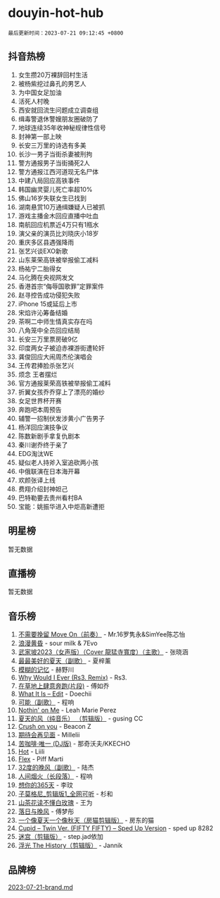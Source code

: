 # douyin-hot-hub

`最后更新时间：2023-07-21 09:12:45 +0800`

## 抖音热榜

1. 女生攒20万裸辞回村生活
1. 被杨紫挖过鼻孔的男艺人
1. 为中国女足加油
1. 活死人村晚
1. 西安就回流生问题成立调查组
1. 缉毒警退休警嫂朋友圈破防了
1. 地球连续35年收神秘规律性信号
1. 封神第一部上映
1. 长安三万里的诗选有多美
1. 长沙一男子当街杀妻被刑拘
1. 警方通报男子当街捅死2人
1. 警方通报江西河道现无名尸体
1. 中建八局回应高铁事件
1. 韩国幽灵婴儿死亡率超10%
1. 佛山16岁失联女生已找到
1. 湖南悬赏10万通缉嫌疑人已被抓
1. 游戏主播金木回应直播中吐血
1. 南航回应机票近4万只有1瓶水
1. 演父亲的演员比刘晓庆小18岁
1. 重庆多区县遇强降雨
1. 张艺兴谈EXO新歌
1. 山东莱荣高铁被举报偷工减料
1. 杨祐宁二胎得女
1. 马化腾在央视网发文
1. 香港首宗“侮辱国歌罪”定罪案件
1. 赵寻控告成功侵犯失败
1. iPhone 15或延后上市
1. 宋焰许沁筹备结婚
1. 茶啊二中师生情真实存在吗
1. 八角笼中全员回应结局
1. 长安三万里票房破9亿
1. 印度两女子被迫赤裸游街遭轮奸
1. 龚俊回应大闹周杰伦演唱会
1. 王传君捧脸杀张艺兴
1. 烦念 王者摆烂
1. 官方通报莱荣高铁被举报偷工减料
1. 折翼女孩乔乔穿上了漂亮的婚纱
1. 女足世界杯开赛
1. 奔跑吧本周预告
1. 辅警一招制伏发涉黄小广告男子
1. 杨洋回应演技争议
1. 陈数新剧手拿复仇剧本
1. 秦川谢乔终于亲了
1. EDG淘汰WE
1. 疑似老人持斧入室追砍两小孩
1. 中俄联演在日本海开幕
1. 欢颜张译上线
1. 费翔介绍封神妲己
1. 巴特勒要去贵州看村BA
1. 宝能：姚振华进入中炬高新遭拒

## 明星榜

暂无数据

## 直播榜

暂无数据

## 音乐榜

1. [不需要挽留 Move On（前奏）](https://sf6-cdn-tos.douyinstatic.com/obj/tos-cn-ve-2774/ooCBhgCCkF4nExzQL9WZSUbitfA8IsDkgQIYhe) - Mr.16罗隽永&SimYee陈芯怡
1. [浪漫黄昏](https://sf6-cdn-tos.douyinstatic.com/obj/tos-cn-ve-2774/a2e4e0b8cf8b4cc0a6bfed7cd21bd5a0) - sour milk & 7Evo
1. [武家坡2023（女声版）（Cover 龍猛寺寬度）（主歌）](https://sf6-cdn-tos.douyinstatic.com/obj/tos-cn-ve-2774/oEIACj0tGBoytgZUwEUCP8DAIgnZfwGIfb9xjD) - 张晓涵
1. [最最美好的夏天（副歌）](https://sf6-cdn-tos.douyinstatic.com/obj/tos-cn-ve-2774/o4FMghDLZkPIkCutdrsXlbTHcaZztBfeCp9AFS) - 夏梓薰
1. [模糊的记忆](https://sf6-cdn-tos.douyinstatic.com/obj/tos-cn-ve-2774/ocrRNOQnkB1MNO9eD1sd3CIytBehbIbglZUFAT) - 赫野川
1. [Why Would I Ever (Rs3. Remix)](https://sf3-cdn-tos.douyinstatic.com/obj/tos-cn-ve-2774/oQNX0xZhO8IXeCRjCJQUZzkfQNLi2ItDAzEBgz) - Rs3.
1. [在草地上肆意奔跑(片段)](https://sf3-cdn-tos.douyinstatic.com/obj/tos-cn-ve-2774/8831d494742f45dabdfa8adb8b817259) - 傅如乔
1. [What It Is – Edit](https://sf3-cdn-tos.douyinstatic.com/obj/tos-cn-ve-2774/o0mszhwrI3yCyGWBMAaQUof2lTzIXANSLrBh4L) - Doechii
1. [可能（副歌）](https://sf6-cdn-tos.douyinstatic.com/obj/tos-cn-ve-2774/cde1731888894259b333569393c2fb51) - 程响
1. [Nothin' on Me](https://sf3-cdn-tos.douyinstatic.com/obj/tos-cn-ve-2774/4db3d954346848aaa9ec9709bb1eace1) - Leah Marie Perez
1. [夏天的风（纯音乐） （剪辑版）](https://sf6-cdn-tos.douyinstatic.com/obj/tos-cn-ve-2774/oUzLjBZZFQAoNRmGokEeD5zfQCObp6UeFAnTa6) - gusing CC
1. [Crush on you](https://sf6-cdn-tos.douyinstatic.com/obj/tos-cn-ve-2774/b23c3d5786714e90898fb2a43fb44ff7) - Beacon Z
1. [期待会再见面](https://sf3-cdn-tos.douyinstatic.com/obj/tos-cn-ve-2774/oILtyb5PbgnZnnFogRIDCNBDmAzeQk8BjThRfX) - Millelii
1. [苦咖啡·唯一 (DJ版)](https://sf6-cdn-tos.douyinstatic.com/obj/tos-cn-ve-2774/oohZWXUzNXlh9bzpBgNUfJCQHGILwWgDBaejQt) - 那奇沃夫/KKECHO
1. [Hot](https://sf6-cdn-tos.douyinstatic.com/obj/tos-cn-ve-2774/a63be641febf4335a8996c8a877dee1c) - Liili
1. [Flex](https://sf3-cdn-tos.douyinstatic.com/obj/tos-cn-ve-2774/fdd81ae057724bbe9f599a36af513da8) - Piff Marti
1. [32度的晚风（副歌）](https://sf6-cdn-tos.douyinstatic.com/obj/tos-cn-ve-2774/o8mEd4CARee2Lv5ReRW2KyIyZ9Q1YojfPZyXHA) - 陆杰
1. [人间烟火（长段落）](https://sf6-cdn-tos.douyinstatic.com/obj/tos-cn-ve-2774/eeb7f9f284d74db097f8341ace44bfa2) - 程响
1. [想你的365天](https://sf6-cdn-tos.douyinstatic.com/obj/tos-cn-ve-2774/f9f7574abe01480a95d11e74817984b4) - 李玟
1. [子莫格尼_剪辑版1_全网可听](https://sf3-cdn-tos.douyinstatic.com/obj/tos-cn-ve-2774/okgjBiZZDqmeFfACngDQ48okZJ9knBMDtbwo8Q) - 杉和
1. [山茶花读不懂白玫瑰](https://sf3-cdn-tos.douyinstatic.com/obj/tos-cn-ve-2774/osfn8B7DktrRHEPJgPCfDbw7QDQEkwC16BxZg9) - 王为
1. [落日与晚风](https://sf6-cdn-tos.douyinstatic.com/obj/tos-cn-ve-2774/oIGWNBzwrUqAmfsCxckzkGhWQIaAAUgU19HChy) - 傅梦彤
1. [一个像夏天一个像秋天（房猫剪辑版）](https://sf6-cdn-tos.douyinstatic.com/obj/tos-cn-ve-2774/a5a649d88ef0437b918efc8be7005a59) - 房东的猫
1. [Cupid – Twin Ver. (FIFTY FIFTY) – Sped Up Version](https://sf3-cdn-tos.douyinstatic.com/obj/tos-cn-ve-2774/oMonQQ6t8nCfUnw44y8XBZkJytCgEBtWYebB2D) - sped up 8282
1. [迷宫（剪辑版）](https://sf6-cdn-tos.douyinstatic.com/obj/tos-cn-ve-2774/oUkKabRnnDiI8GjaQrDHYQh0VCgQB0AA4ezefF) - step.jad依加
1. [浮光 The History（剪辑版）](https://sf3-cdn-tos.douyinstatic.com/obj/tos-cn-ve-2774/oIkABGgUD0nCgDneOBBKSj79UBoAZtQjIi3fbl) - Jannik

## 品牌榜

[2023-07-21-brand.md](2023-07-21-brand.md)
